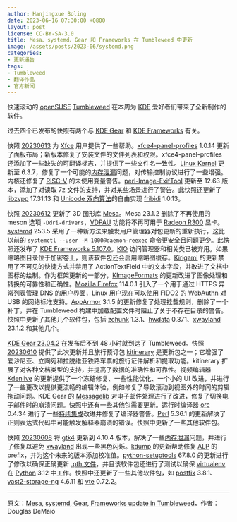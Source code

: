 ```yaml
---
author: Hanjingxue Boling
date: 2023-06-16 07:30:00 +0800
layout: post
license: CC-BY-SA-3.0
title: Mesa、systemd、Gear 和 Frameworks 在 Tumbleweed 中更新
image: /assets/posts/2023-06/systemd.png
categories:
- 更新通告
tags:
- Tumbleweed
- 翻译作品
- 官方新闻
---
```


快速滚动的 [openSUSE] [Tumbleweed] 在本周为 [KDE] 爱好者们带来了全新制作的软件。

过去四个已发布的快照有两个与 [KDE Gear] 和 [KDE Frameworks] 有关。

[openSUSE]: https://get.opensuse.org/
[Tumbleweed]: https://get.opensuse.org/tumbleweed/
[KDE]: https://kde.org/
[KDE Gear]: https://kde.org/announcements/gear/23.04.2/
[KDE Frameworks]: https://kde.org/announcements/frameworks/5/5.107.0/

快照 [20230613] 为 [Xfce] 用户提供了一些帮助。[xfce4-panel-profiles] 1.0.14 更新了面板布局；新版本修复了安装文件的文件列表和权限。xfce4-panel-profiles 还添加了一些缺失的可翻译标志，并提供了一些文件名一致性。[Linux Kernel] 更新至 6.3.7，修复了一个可能的[内存泄漏]问题，对传输控制协议进行了一些增强。内核还修复了 [RISC-V] 的未使用变量警告。[perl-Image-ExifTool] 更新至 12.63 版本，添加了对读取 7z 文件的支持，并对某些场景进行了警告。此快照还更新了 [libzypp] 17.31.13 和 [Unicode 双向算法]的自由实现 [fribidi] 1.0.13。

[20230613]: https://lists.opensuse.org/archives/list/factory@lists.opensuse.org/thread/F7QOJYOMLHXQTWDNWMSMWRZJ6POOI63C/
[Xfce]: https://www.xfce.org/
[xfce4-panel-profiles]: https://docs.xfce.org/apps/xfce4-panel-profiles/start
[Linux Kernel]: https://www.kernel.org/
[内存泄漏]: https://en.wikipedia.org/wiki/Memory_leak
[RISC-V]: https://riscv.org/
[perl-Image-ExifTool]: https://exiftool.org/ExifTool.html
[libzypp]: https://github.com/openSUSE/libzypp
[Unicode 双向算法]: https://www.unicode.org/reports/tr9/
[fribidi]: https://github.com/fribidi/fribidi

快照 [20230612] 更新了 3D 图形库 [Mesa]。Mesa 23.1.2 删除了不再使用的 meson 选项 `-Ddri-drivers`，[VDPAU] 功能将不再可用于 [Radeon R300] 显卡。[systemd] 253.5 采用了一种新方法来触发用户管理器对包更新的重新执行，这比以前的 `systemctl --user -M 1000@daemon-reexec` 命令更安全且问题更少。此快照还发布了 [KDE Frameworks 5.107.0]。[KIO] 访问管理器和相关类已被弃用。如果缩略图目录位于加密卷上，则该软件包还会启用缩略图缓存。[Kirigami] 的更新禁用了不可见的快捷方式并禁用了 ActionTextField 中的文本字段，并改进了文档中图标的绘制。作为框架更新的一部分，[KImageFormats] 的更新改进了图像处理和转换的可靠性和正确性。[Mozilla Firefox] 114.0.1 引入了一个用于通过 HTTPS 异常列表管理 DNS 的用户界面，Linux 用户现在可以使用 FIDO2 的 [WebAuthn] 对 USB 的网络标准支持。[AppArmor] 3.1.5 的更新修复了处理挂载规则，删除了一个补丁，并在 Tumbleweed 构建中加载配置文件时阻止了关于不存在目录的警告。快照中更新了其他几个软件包，包括 [zchunk] 1.3.1、[hwdata] 0.371、[xwayland] 23.1.2 和其他几个。

[20230612]: https://lists.opensuse.org/archives/list/factory@lists.opensuse.org/thread/IMTPRQ5RJYSTVJT7AI5GPZA5QAMB5GWD/
[Mesa]: https://www.mesa3d.org/
[vdpau]: https://en.wikipedia.org/wiki/VDPAU
[Radeon R300]: https://en.wikipedia.org/wiki/Radeon_R300_series
[systemd]: https://freedesktop.org/wiki/Software/systemd/
[KDE Frameworks 5.107.0]: https://kde.org/announcements/frameworks/5/5.107.0/
[KIO]: https://invent.kde.org/frameworks/kio
[kirigami]: https://develop.kde.org/frameworks/kirigami/
[kimageformats]: https://api.kde.org/frameworks/kimageformats/html/index.html
[Mozilla Firefox]: https://www.mozilla.org/
[WebAuthn]: https://en.wikipedia.org/wiki/WebAuthn
[AppArmor]: https://apparmor.net/
[zchunk]: https://github.com/zchunk/zchunk
[hwdata]: https://github.com/vcrhonek/hwdata
[xwayland]: https://wayland.freedesktop.org/xserver.html

[KDE Gear 23.04.2] 在发布后不到 48 小时就到达了 Tumbleweed。快照 [20230610] 提供了此次更新并且旅行预订包 [kitinerary] 是更新包之一；它增强了爱沙尼亚、立陶宛和拉脱维亚铁路车票的旅行证件解析和提取功能。kitinerary 扩展了对各种文档类型的支持，并提高了数据的准确性和可靠性。视频编辑器 [Kdenlive] 的更新提供了一个冻结修复、一些性能优化、一个小的 UI 改进，并进行了一些更改以提供更流畅的编辑体验，例如修复了导致滚动到视图外的时间的剪辑拖动问题。KDE Gear 的 [Messagelib] 对电子邮件处理进行了改进，修复了切换电子邮件时的崩溃问题。快照中还有一些其他包需要更新。运行时编译器 [orc] 0.4.34 进行了一些[持续集成]改进并修复了编译器警告。[Perl] 5.36.1 的更新解决了正则表达式代码中可能触发解释器崩溃的错误。快照中更新了一些其他软件包。

[KDE Gear 23.04.2]: https://kde.org/announcements/gear/23.04.2/
[20230610]: https://lists.opensuse.org/archives/list/factory@lists.opensuse.org/thread/GYHXGAUGASIXHZCR2KSCC6FW4XABXCMT/
[kitinerary]: https://github.com/KDE/kitinerary
[Kdenlive]: https://kdenlive.org/
[Messagelib]: https://api.kde.org/kdepim/messagelib/html/index.html
[orc]: https://gitlab.freedesktop.org/gstreamer/orc
[持续集成]: https://en.wikipedia.org/wiki/Continuous_integration
[Perl]: https://www.perl.org/

快照 [20230608] 将 [gtk4] 更新到 4.10.4 版本，解决了一些[内存泄漏]问题，并进行了修复以避免 [xwayland] 出现一些黑色闪烁。[kdump] 的更新帮助修复 [ALP] 的 prefix，并为这个未来的版本添加校准值。[python-setuptools] 67.8.0 的更新进行了修改以确保正确更新 [.pth 文件]，并且该软件包还进行了测试以确保 [virtualenv] 在 [Python] 3.12 中工作。快照中还更新了一些其他软件包，如 [postfix] 3.8.1、[yast2-storage-ng] 4.6.11 和 [vte] 0.72.2。

[20230608]: https://lists.opensuse.org/archives/list/factory@lists.opensuse.org/thread/7422KZCY6CLFEJNKCZVMMIBBNO4OA24S/
[gtk4]: https://www.gtk.org/
[内存泄漏]: https://en.wikipedia.org/wiki/Memory_leak
[kdump]: https://www.kernel.org/doc/html/latest/admin-guide/kdump/kdump.html
[ALP]: https://www.suse.com/c/suse-salp-raises-the-bar-on-confidential-computing/
[python-setuptools]: https://pypi.org/project/setuptools/
[.pth 文件]: https://medium.com/@lyl1617670866/what-exactly-is-the-pth-file-9a487044a36b
[virtualenv]: https://virtualenv.pypa.io/en/latest/
[python]: https://www.python.org/
[postfix]: https://www.postfix.org/
[yast2-storage-ng]: https://github.com/yast/yast-storage-ng
[vte]: https://wiki.gnome.org/Apps/Terminal/VTE

------

原文：[Mesa, systemd, Gear, Frameworks update in Tumbleweed](https://news.opensuse.org/2023/06/15/mesa-systemd-gear-frameworks-up-in-tw/)，作者：	Douglas DeMaio
